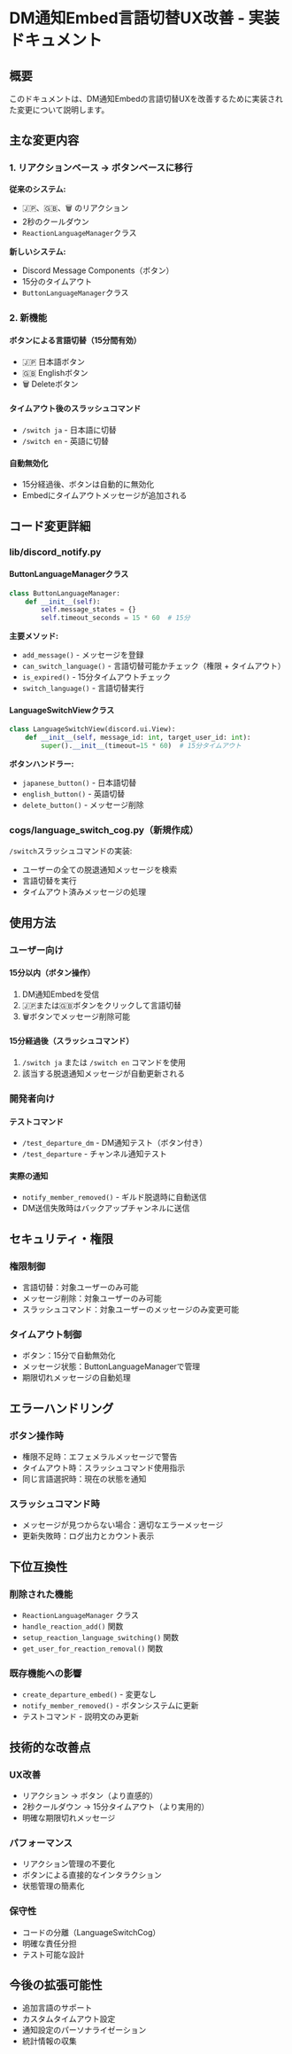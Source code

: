 # DM通知Embed言語切替UX改善 - 実装ドキュメント

## 概要

このドキュメントは、DM通知Embedの言語切替UXを改善するために実装された変更について説明します。

## 主な変更内容

### 1. リアクションベース → ボタンベースに移行

**従来のシステム:**
- 🇯🇵、🇬🇧、🗑️ のリアクション
- 2秒のクールダウン
- `ReactionLanguageManager`クラス

**新しいシステム:**
- Discord Message Components（ボタン）
- 15分のタイムアウト
- `ButtonLanguageManager`クラス

### 2. 新機能

#### ボタンによる言語切替（15分間有効）
- 🇯🇵 日本語ボタン
- 🇬🇧 Englishボタン  
- 🗑️ Deleteボタン

#### タイムアウト後のスラッシュコマンド
- `/switch ja` - 日本語に切替
- `/switch en` - 英語に切替

#### 自動無効化
- 15分経過後、ボタンは自動的に無効化
- Embedにタイムアウトメッセージが追加される

## コード変更詳細

### lib/discord_notify.py

#### ButtonLanguageManagerクラス
```python
class ButtonLanguageManager:
    def __init__(self):
        self.message_states = {}
        self.timeout_seconds = 15 * 60  # 15分
```

**主要メソッド:**
- `add_message()` - メッセージを登録
- `can_switch_language()` - 言語切替可能かチェック（権限 + タイムアウト）
- `is_expired()` - 15分タイムアウトチェック
- `switch_language()` - 言語切替実行

#### LanguageSwitchViewクラス
```python
class LanguageSwitchView(discord.ui.View):
    def __init__(self, message_id: int, target_user_id: int):
        super().__init__(timeout=15 * 60)  # 15分タイムアウト
```

**ボタンハンドラー:**
- `japanese_button()` - 日本語切替
- `english_button()` - 英語切替
- `delete_button()` - メッセージ削除

### cogs/language_switch_cog.py（新規作成）

`/switch`スラッシュコマンドの実装:
- ユーザーの全ての脱退通知メッセージを検索
- 言語切替を実行
- タイムアウト済みメッセージの処理

## 使用方法

### ユーザー向け

#### 15分以内（ボタン操作）
1. DM通知Embedを受信
2. 🇯🇵または🇬🇧ボタンをクリックして言語切替
3. 🗑️ボタンでメッセージ削除可能

#### 15分経過後（スラッシュコマンド）
1. `/switch ja` または `/switch en` コマンドを使用
2. 該当する脱退通知メッセージが自動更新される

### 開発者向け

#### テストコマンド
- `/test_departure_dm` - DM通知テスト（ボタン付き）
- `/test_departure` - チャンネル通知テスト

#### 実際の通知
- `notify_member_removed()` - ギルド脱退時に自動送信
- DM送信失敗時はバックアップチャンネルに送信

## セキュリティ・権限

### 権限制御
- 言語切替：対象ユーザーのみ可能
- メッセージ削除：対象ユーザーのみ可能
- スラッシュコマンド：対象ユーザーのメッセージのみ変更可能

### タイムアウト制御
- ボタン：15分で自動無効化
- メッセージ状態：ButtonLanguageManagerで管理
- 期限切れメッセージの自動処理

## エラーハンドリング

### ボタン操作時
- 権限不足時：エフェメラルメッセージで警告
- タイムアウト時：スラッシュコマンド使用指示
- 同じ言語選択時：現在の状態を通知

### スラッシュコマンド時
- メッセージが見つからない場合：適切なエラーメッセージ
- 更新失敗時：ログ出力とカウント表示

## 下位互換性

### 削除された機能
- `ReactionLanguageManager` クラス
- `handle_reaction_add()` 関数
- `setup_reaction_language_switching()` 関数
- `get_user_for_reaction_removal()` 関数

### 既存機能への影響
- `create_departure_embed()` - 変更なし
- `notify_member_removed()` - ボタンシステムに更新
- テストコマンド - 説明文のみ更新

## 技術的な改善点

### UX改善
- リアクション → ボタン（より直感的）
- 2秒クールダウン → 15分タイムアウト（より実用的）
- 明確な期限切れメッセージ

### パフォーマンス
- リアクション管理の不要化
- ボタンによる直接的なインタラクション
- 状態管理の簡素化

### 保守性
- コードの分離（LanguageSwitchCog）
- 明確な責任分担
- テスト可能な設計

## 今後の拡張可能性

- 追加言語のサポート
- カスタムタイムアウト設定
- 通知設定のパーソナライゼーション
- 統計情報の収集
